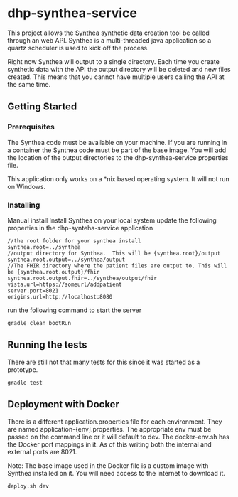 # dhp-synthea-service

This project allows the [Synthea](https://github.com/synthetichealth/synthea "Synthea's GitHub") synthetic data creation
 tool be called through an web API.  Synthea is a multi-threaded java application so a quartz scheduler is used
  to kick off the process.

Right now Synthea will output to a single directory.  Each time you create synthetic data with the API the output
directory will be deleted and new files created.  This means that you cannot have multiple users calling the API at the
same time.

## Getting Started



### Prerequisites

The Synthea code must be available on your machine. If you are running in a container the Synthea code must be part of
the base image.
You will add the location of the output directories to the dhp-synthea-service properties file.

This application only works on a *nix based operating system.  It will not run on Windows.

### Installing

Manual install
Install Synthea on your local system
update the following properties in the dhp-synteha-service application

```
//the root folder for your synthea install
synthea.root=../synthea
//output directory for Synthea.  This will be {synthea.root}/output
synthea.root.output=../synthea/output
//The FHIR directory where the patient files are output to. This will be {synthea.root.output}/fhir
synthea.root.output.fhir=../synthea/output/fhir
vista.url=https://someurl/addpatient
server.port=8021
origins.url=http://localhost:8080
```

run the following command to start the server
```
gradle clean bootRun
```

## Running the tests

There are still not that many tests for this since it was started as a prototype.

```
gradle test
```

## Deployment with Docker

There is a different application.properties file for each environment.  They are named application-{env].properties.
The appropriate env must be passed on the command line or it will default to dev.  The docker-env.sh has the Docker port
 mappings in it. As of this writing both the internal and external ports are 8021.

 Note: The base image used in the Docker file is a custom image with Synthea installed on it.  You will need access to
 the internet to download it.

```
deploy.sh dev
```

